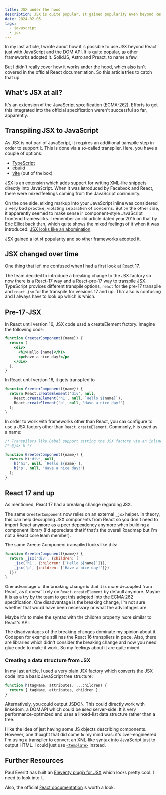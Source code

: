 ```yaml
---
title: JSX under the hood
description: JSX is quite popular. It gained popularity even beyond React, despite not being part of the JavaScript specification. So that made me write an article about how JSX works.
date: 2024-02-05
tags:
  - javascript
  - jsx
---
```

In my last article, I wrote about how it is possible to use JSX beyond React just with JavaScript and the DOM API. It is quite popular, as other frameworks adopted it. SolidJS, Astro and Preact, to name a few.

But I didn't really cover how it works under the hood, which also isn't covered in the official React documentation. So this article tries to catch that up.

## What's JSX at all?

It's an extension of the JavaScript specification (ECMA-262). Efforts to get this integrated into the official specification weren't successful so far, apparently.

## Transpiling JSX to JavaScript

As JSX is not part of JavaScript, it requires an additional transpile step in order to support it. This is done via a so-called transpiler. Here, you have a couple of options:

- [TypeScript](https://www.typescriptlang.org/docs/handbook/jsx.html)
- [ebuild](https://esbuild.github.io/content-types/#jsx)
- [vite](https://vitejs.dev/guide/features#jsx) (out of the box)

JSX is an extension which adds support for writing XML-like snippets directly into JavaScript. When it was introduced by Facebook and React, there were mixed feelings coming from the JavaScript community.

On the one side, mixing markup into your JavaScript inline was considered a very bad practice, violating separation of concerns. But on the other side, it apparently seemed to make sense in component-style JavaScript frontend frameworks. I remember an old article dated year 2015 on that by Eric Elliot back then, which quite shows the mixed feelings of it when it was introduced: [JSX looks like an abomination](https://medium.com/javascript-scene/jsx-looks-like-an-abomination-1c1ec351a918)

JSX gained a lot of popularity and so other frameworks adopted it.

## JSX changed over time

One thing that left me confused when I had a first look at React 17.

The team decided to introduce a breaking change to the JSX factory so now there is a React-17 way and a React-pre-17 way to transpile JSX. TypeScript provides different transpile options, `react` for the pre-17 transpile and `react-jsx` for the transpile for versions 17 and up. That also is confusing and I always have to look up which is which.

## Pre-17-JSX

In React until version 16, JSX code used a createElement factory.
Imagine the following code:

```jsx
function GreeterComponent({name}) {
  return (
    <div>
      <h1>Hello {name}</h1>
      <p>Have a nice day!</p>
    </div>
  );
}
```

In React until version 16, it gets transpiled to

```js
function GreeterComponent({name}) {
  return React.createElement('div', null, 
    React.createElement('h1', null, `Hello ${name}`),
    React.createElement('p', null, 'Have a nice day!')
  );
}
```

In order to work with frameworks other than React, you can configure to use a JSX factory other than `React.createElement`. Commonly, `h` is used as a name:

```js
/* Transpilers like Babel support setting the JSX factory via an inline comment: */
/* @jsx h */

function GreeterComponent({name}) {
  return h('div', null, 
    h('h1', null, `Hello ${name}`),
    h('p', null, 'Have a nice day!')
  );
}
```

## React 17 and up

As mentioned, React 17 had a breaking change regarding JSX.

The same `GreeterComponent` now relies on an external `_jsx` helper. In theory, this can help decoupling JSX components from React so you don't need to import React anymore as a peer dependency anymore when building a component library (I'd appreciate that if that's the overall Roadmap but I'm not a React core team member).

The same GreeterComponent transpiled looks like this:

```js
function GreeterComponent({name}) {
  return _jsx('div', {children: [
    _jsx('h1', {children: [`Hello ${name}`]}),
    _jsx('p', {children: ['Have a nice day!']})
  ]})
}
```

One advantage of the breaking change is that it is more decoupled from React, as it doesn't rely on `React.createElement` by default anymore. Maybe it is as a try by the team to get this adopted into the ECMA-262 specification. One disadvantage is the breaking change, I'm not sure whether that would have been necessary or what the advantages are.

Maybe it's to make the syntax with the children property more similar to React's API.

The disadvantages of the breaking changes dominate my opinion about it. Codepen for example still has the React 16 transpilers in place. Also, there are libraries which didn't consider the breaking change and now you need glue code to make it work. So my feelings about it are quite mixed.

### Creating a data structure from JSX

In my last article, I used a very plain JSX factory which converts the JSX code into a basic JavaScript tree structure:

```js
function h(tagName, attributes, ...children) {
  return { tagName, attributes, children };
}
```

Alternatively, you could output JSDON. This could directly work with [linkedom](https://github.com/WebReflection/linkedom), a DOM API which could be used server-side. It is very performance-optimized and uses a linked-list data structure rather than a tree.

I like the idea of just having some JS objects describing components. However, one thought that did come to my mind was: it's over-engineered. I'm using a transpiler to convert an XML-like syntax into JavaScript just to output HTML. I could just use [`<template>`](https://developer.mozilla.org/en-US/docs/Web/HTML/Element/template?retiredLocale=de) instead.

## Further Resources

Paul Everitt has built an [Eleventy plugin for JSX](https://github.com/pauleveritt/eleventy-tsx) which looks pretty cool. I need to look into it.

Also, the official [React documentation](https://react.dev/learn/writing-markup-with-jsx) is worth a look.
